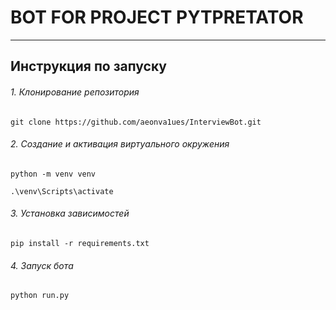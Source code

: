 # BOT FOR PROJECT PYTPRETATOR
___
## Инструкция по запуску
###### 1. Клонирование репозитория
```
git clone https://github.com/aeonva1ues/InterviewBot.git
```
###### 2. Создание и активация виртуального окружения
```
python -m venv venv

.\venv\Scripts\activate
```
###### 3. Установка зависимостей
```
pip install -r requirements.txt
``` 
###### 4. Запуск бота
```
python run.py
```
